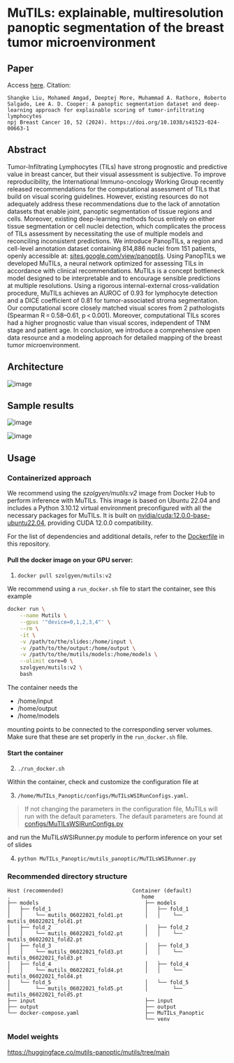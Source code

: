 # MuTILs: explainable, multiresolution panoptic segmentation of the breast tumor microenvironment

## Paper
Access [here](https://www.nature.com/articles/s41523-024-00663-1). Citation:
```
Shangke Liu, Mohamed Amgad, Deeptej More, Muhammad A. Rathore, Roberto Salgado, Lee A. D. Cooper: A panoptic segmentation dataset and deep-learning approach for explainable scoring of tumor-infiltrating lymphocytes
npj Breast Cancer 10, 52 (2024). https://doi.org/10.1038/s41523-024-00663-1
```

## Abstract
Tumor-Infiltrating Lymphocytes (TILs) have strong prognostic and predictive value in breast cancer, but their visual assessment is subjective. To improve reproducibility, the International Immuno-oncology Working Group recently released recommendations for the computational assessment of TILs that build on visual scoring guidelines. However, existing resources do not adequately address these recommendations due to the lack of annotation datasets that enable joint, panoptic segmentation of tissue regions and cells. Moreover, existing deep-learning methods focus entirely on either tissue segmentation or cell nuclei detection, which complicates the process of TILs assessment by necessitating the use of multiple models and reconciling inconsistent predictions. We introduce PanopTILs, a region and cell-level annotation dataset containing 814,886 nuclei from 151 patients, openly accessible at: [sites.google.com/view/panoptils](https://sites.google.com/view/panoptils/home). Using PanopTILs we developed MuTILs, a neural network optimized for assessing TILs in accordance with clinical recommendations. MuTILs is a concept bottleneck model designed to be interpretable and to encourage sensible predictions at multiple resolutions. Using a rigorous internal-external cross-validation procedure, MuTILs achieves an AUROC of 0.93 for lymphocyte detection and a DICE coefficient of 0.81 for tumor-associated stroma segmentation. Our computational score closely matched visual scores from 2 pathologists (Spearman R = 0.58–0.61, p < 0.001). Moreover, computational TILs scores had a higher prognostic value than visual scores, independent of TNM stage and patient age. In conclusion, we introduce a comprehensive open data resource and a modeling approach for detailed mapping of the breast tumor microenvironment.

## Architecture
![image](https://github.com/PathologyDataScience/MuTILs_Panoptic/assets/22067552/e9453cf3-5c9a-4fc3-b12e-8404a27ab48c)

## Sample results
![image](https://github.com/PathologyDataScience/MuTILs_Panoptic/assets/22067552/0e43d964-f560-4e51-b268-de93255ec1bf)

![image](https://github.com/PathologyDataScience/MuTILs_Panoptic/assets/22067552/c3c36f0c-95de-446a-8a9b-3aba172304ce)

## Usage

### Containerized approach

We recommend using the <i>szolgyen/mutils:v2</i> image from Docker Hub to perform inference with MuTILs. This image is based on Ubuntu 22.04 and includes a Python 3.10.12 virtual environment preconfigured with all the necessary packages for MuTILs. It is built on [nvidia/cuda:12.0.0-base-ubuntu22.04](https://hub.docker.com/layers/nvidia/cuda/12.0.0-base-ubuntu22.04/images/sha256-3b6f49136ec6725b6fcc0fc04f2f7711d3d1e22d0328da2ca73e52dbd37fa4b1), providing CUDA 12.0.0 compatibility.

For the list of dependencies and additional details, refer to the [Dockerfile](https://github.com/szolgyen/MuTILs_Panoptic/blob/main/Dockerfile) in this repository.

#### Pull the docker image on your GPU server:

1. `docker pull szolgyen/mutils:v2`

We recommend using a `run_docker.sh` file to start the container, see this example

```bash
docker run \
    --name Mutils \
    --gpus '"device=0,1,2,3,4"' \
    --rm \
    -it \
    -v /path/to/the/slides:/home/input \
    -v /path/to/the/output:/home/output \
    -v /path/to/the/mutils/models:/home/models \
    --ulimit core=0 \
    szolgyen/mutils:v2 \
    bash
```
The container needs the

- /home/input
- /home/output
- /home/models

mounting points to be connected to the corresponding server volumes. Make sure that these are set properly in the `run_docker.sh` file.

#### Start the container

2. `./run_docker.sh`

Within the container, check and customize the configuration file at

3. `/home/MuTILs_Panoptic/configs/MuTILsWSIRunConfigs.yaml`.

> If not changing the parameters in the configuration file, MuTILs will run with the default parameters. The default parameters are found at [configs/MuTILsWSIRunConfigs.py](https://github.com/szolgyen/MuTILs_Panoptic/blob/520e1af15714abd9fae24cc9def5a07b5b6a6181/configs/MuTILsWSIRunConfigs.py#L145)

and run the MuTILsWSIRunner.py module to perform inference on your set of slides

4. `python MuTILs_Panoptic/mutils_panoptic/MuTILsWSIRunner.py`

### Recommended directory structure

```
Host (recommended)                      Container (default)
.                                          home
├── models                                  ├── models
│   ├── fold_1                              │   ├── fold_1
│   │    └── mutils_06022021_fold1.pt       │   │    └── mutils_06022021_fold1.pt
│   ├── fold_2                              │   ├── fold_2
│   │    └── mutils_06022021_fold2.pt       │   │    └── mutils_06022021_fold2.pt
│   ├── fold_3                              │   ├── fold_3
│   │    └── mutils_06022021_fold3.pt       │   │    └── mutils_06022021_fold3.pt
│   ├── fold_4                              │   ├── fold_4
│   │    └── mutils_06022021_fold4.pt       │   │    └── mutils_06022021_fold4.pt
│   └── fold_5                              │   └── fold_5
│        └── mutils_06022021_fold5.pt       │        └── mutils_06022021_fold5.pt
├── input                                   ├── input
├── output                                  ├── output
└── docker-compose.yaml                     ├── MuTILs_Panoptic
                                            └── venv
```

### Model weights

https://huggingface.co/mutils-panoptic/mutils/tree/main
